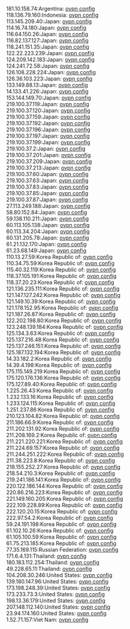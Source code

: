 181.10.158.74:Argentina: [ovpn config](vpn/181_10_158_74.ovpn)  
118.136.79.160:Indonesia: [ovpn config](vpn/118_136_79_160.ovpn)  
113.145.209.40:Japan: [ovpn config](vpn/113_145_209_40.ovpn)  
114.16.74.180:Japan: [ovpn config](vpn/114_16_74_180.ovpn)  
116.64.150.26:Japan: [ovpn config](vpn/116_64_150_26.ovpn)  
116.82.137.127:Japan: [ovpn config](vpn/116_82_137_127.ovpn)  
118.241.151.35:Japan: [ovpn config](vpn/118_241_151_35.ovpn)  
122.22.223.239:Japan: [ovpn config](vpn/122_22_223_239.ovpn)  
124.209.142.183:Japan: [ovpn config](vpn/124_209_142_183.ovpn)  
124.241.72.58:Japan: [ovpn config](vpn/124_241_72_58.ovpn)  
126.108.228.224:Japan: [ovpn config](vpn/126_108_228_224.ovpn)  
126.36.103.223:Japan: [ovpn config](vpn/126_36_103_223.ovpn)  
133.149.88.13:Japan: [ovpn config](vpn/133_149_88_13.ovpn)  
14.133.41.226:Japan: [ovpn config](vpn/14_133_41_226.ovpn)  
153.144.149.70:Japan: [ovpn config](vpn/153_144_149_70.ovpn)  
219.100.37.119:Japan: [ovpn config](vpn/219_100_37_119.ovpn)  
219.100.37.120:Japan: [ovpn config](vpn/219_100_37_120.ovpn)  
219.100.37.159:Japan: [ovpn config](vpn/219_100_37_159.ovpn)  
219.100.37.192:Japan: [ovpn config](vpn/219_100_37_192.ovpn)  
219.100.37.196:Japan: [ovpn config](vpn/219_100_37_196.ovpn)  
219.100.37.197:Japan: [ovpn config](vpn/219_100_37_197.ovpn)  
219.100.37.199:Japan: [ovpn config](vpn/219_100_37_199.ovpn)  
219.100.37.2:Japan: [ovpn config](vpn/219_100_37_2.ovpn)  
219.100.37.201:Japan: [ovpn config](vpn/219_100_37_201.ovpn)  
219.100.37.209:Japan: [ovpn config](vpn/219_100_37_209.ovpn)  
219.100.37.213:Japan: [ovpn config](vpn/219_100_37_213.ovpn)  
219.100.37.60:Japan: [ovpn config](vpn/219_100_37_60.ovpn)  
219.100.37.63:Japan: [ovpn config](vpn/219_100_37_63.ovpn)  
219.100.37.83:Japan: [ovpn config](vpn/219_100_37_83.ovpn)  
219.100.37.85:Japan: [ovpn config](vpn/219_100_37_85.ovpn)  
219.100.37.87:Japan: [ovpn config](vpn/219_100_37_87.ovpn)  
27.113.249.188:Japan: [ovpn config](vpn/27_113_249_188.ovpn)  
58.80.152.84:Japan: [ovpn config](vpn/58_80_152_84.ovpn)  
59.138.110.211:Japan: [ovpn config](vpn/59_138_110_211.ovpn)  
60.113.105.138:Japan: [ovpn config](vpn/60_113_105_138.ovpn)  
60.113.34.204:Japan: [ovpn config](vpn/60_113_34_204.ovpn)  
60.131.205.78:Japan: [ovpn config](vpn/60_131_205_78.ovpn)  
61.21.132.170:Japan: [ovpn config](vpn/61_21_132_170.ovpn)  
61.23.68.149:Japan: [ovpn config](vpn/61_23_68_149.ovpn)  
110.13.27.59:Korea Republic of: [ovpn config](vpn/110_13_27_59.ovpn)  
110.34.75.59:Korea Republic of: [ovpn config](vpn/110_34_75_59.ovpn)  
115.40.32.119:Korea Republic of: [ovpn config](vpn/115_40_32_119.ovpn)  
118.37.105.191:Korea Republic of: [ovpn config](vpn/118_37_105_191.ovpn)  
118.37.20.23:Korea Republic of: [ovpn config](vpn/118_37_20_23.ovpn)  
121.136.235.111:Korea Republic of: [ovpn config](vpn/121_136_235_111.ovpn)  
121.147.127.242:Korea Republic of: [ovpn config](vpn/121_147_127_242.ovpn)  
121.149.10.39:Korea Republic of: [ovpn config](vpn/121_149_10_39.ovpn)  
121.178.152.95:Korea Republic of: [ovpn config](vpn/121_178_152_95.ovpn)  
121.187.26.87:Korea Republic of: [ovpn config](vpn/121_187_26_87.ovpn)  
122.202.198.80:Korea Republic of: [ovpn config](vpn/122_202_198_80.ovpn)  
123.248.139.184:Korea Republic of: [ovpn config](vpn/123_248_139_184.ovpn)  
125.134.3.63:Korea Republic of: [ovpn config](vpn/125_134_3_63.ovpn)  
125.137.216.48:Korea Republic of: [ovpn config](vpn/125_137_216_48.ovpn)  
125.137.246.151:Korea Republic of: [ovpn config](vpn/125_137_246_151.ovpn)  
125.187.132.194:Korea Republic of: [ovpn config](vpn/125_187_132_194.ovpn)  
14.33.182.2:Korea Republic of: [ovpn config](vpn/14_33_182_2.ovpn)  
14.39.4.198:Korea Republic of: [ovpn config](vpn/14_39_4_198.ovpn)  
175.115.149.219:Korea Republic of: [ovpn config](vpn/175_115_149_219.ovpn)  
175.120.176.136:Korea Republic of: [ovpn config](vpn/175_120_176_136.ovpn)  
175.127.89.40:Korea Republic of: [ovpn config](vpn/175_127_89_40.ovpn)  
1.225.26.43:Korea Republic of: [ovpn config](vpn/1_225_26_43.ovpn)  
1.232.133.16:Korea Republic of: [ovpn config](vpn/1_232_133_16.ovpn)  
1.233.124.115:Korea Republic of: [ovpn config](vpn/1_233_124_115.ovpn)  
1.251.237.86:Korea Republic of: [ovpn config](vpn/1_251_237_86.ovpn)  
210.123.104.82:Korea Republic of: [ovpn config](vpn/210_123_104_82.ovpn)  
211.186.66.9:Korea Republic of: [ovpn config](vpn/211_186_66_9.ovpn)  
211.202.131.92:Korea Republic of: [ovpn config](vpn/211_202_131_92.ovpn)  
211.208.169.2:Korea Republic of: [ovpn config](vpn/211_208_169_2.ovpn)  
211.221.220.221:Korea Republic of: [ovpn config](vpn/211_221_220_221.ovpn)  
211.224.69.157:Korea Republic of: [ovpn config](vpn/211_224_69_157.ovpn)  
211.244.251.222:Korea Republic of: [ovpn config](vpn/211_244_251_222.ovpn)  
211.38.223.8:Korea Republic of: [ovpn config](vpn/211_38_223_8.ovpn)  
218.155.252.27:Korea Republic of: [ovpn config](vpn/218_155_252_27.ovpn)  
218.54.210.3:Korea Republic of: [ovpn config](vpn/218_54_210_3.ovpn)  
219.241.186.141:Korea Republic of: [ovpn config](vpn/219_241_186_141.ovpn)  
220.122.186.144:Korea Republic of: [ovpn config](vpn/220_122_186_144.ovpn)  
220.86.216.223:Korea Republic of: [ovpn config](vpn/220_86_216_223.ovpn)  
221.149.160.205:Korea Republic of: [ovpn config](vpn/221_149_160_205.ovpn)  
222.109.228.89:Korea Republic of: [ovpn config](vpn/222_109_228_89.ovpn)  
222.120.20.15:Korea Republic of: [ovpn config](vpn/222_120_20_15.ovpn)  
222.97.54.2:Korea Republic of: [ovpn config](vpn/222_97_54_2.ovpn)  
59.24.191.198:Korea Republic of: [ovpn config](vpn/59_24_191_198.ovpn)  
61.102.10.26:Korea Republic of: [ovpn config](vpn/61_102_10_26.ovpn)  
61.105.100.59:Korea Republic of: [ovpn config](vpn/61_105_100_59.ovpn)  
61.75.213.185:Korea Republic of: [ovpn config](vpn/61_75_213_185.ovpn)  
77.35.169.115:Russian Federation: [ovpn config](vpn/77_35_169_115.ovpn)  
171.6.4.131:Thailand: [ovpn config](vpn/171_6_4_131.ovpn)  
180.183.112.254:Thailand: [ovpn config](vpn/180_183_112_254.ovpn)  
49.228.65.11:Thailand: [ovpn config](vpn/49_228_65_11.ovpn)  
104.208.30.246:United States: [ovpn config](vpn/104_208_30_246.ovpn)  
139.180.147.96:United States: [ovpn config](vpn/139_180_147_96.ovpn)  
173.198.248.39:United States: [ovpn config](vpn/173_198_248_39.ovpn)  
173.233.73.3:United States: [ovpn config](vpn/173_233_73_3.ovpn)  
198.13.36.179:United States: [ovpn config](vpn/198_13_36_179.ovpn)  
207.148.112.140:United States: [ovpn config](vpn/207_148_112_140.ovpn)  
23.94.174.160:United States: [ovpn config](vpn/23_94_174_160.ovpn)  
1.52.71.157:Viet Nam: [ovpn config](vpn/1_52_71_157.ovpn)  
